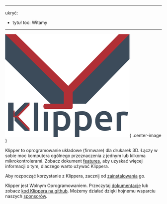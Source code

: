 ***

ukryć:

- tytuł toc: Witamy

***

![](img/klipper-logo.png){ .center-image }

Klipper to oprogramowanie układowe (firmware) dla drukarek 3D. Łączy w sobie moc komputera ogólnego przeznaczenia z jednym lub kilkoma mikrokontrolerami. Zobacz dokument [features](Features.md), aby uzyskać więcej informacji o tym, dlaczego warto używać Klippera.

Aby rozpocząć korzystanie z Klippera, zacznij od [zainstalowania](Installation.md) go.

Klipper jest Wolnym Oprogramowaniem. Przeczytaj [dokumentację](Overview.md) lub zobacz [kod Klippera na github](https://github.com/Klipper3d/klipper). Możemy działać dzięki hojnemu wsparciu naszych [sponsorów](Sponsors.md).
